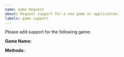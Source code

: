 ```yaml
---
name: Game Request
about: Request support for a new game or application.
labels: game support
---
```

<!--
Please make sure you SEARCH for any other issues requesting this game before submitting your issue - it might already have been requested.

If you haven't found a similar issue, please carry on. Make sure that when you fill in the responses you delete the square brackets as comments inside these are not visible in the bug report.

To be able to add game state support for a particular game we need a way of reading the values from the game. This can be done in one of several ways:

  1. Sometimes the game itself makes the relevant variables available (e.g. CSGO, Dota 2). This is quite uncommon and your requested game probably won't do this.
  
  2. Another option is mod support. Depending on the level of support, we may be able to make a custom mod that gets useful variables and sends them (via HTTP request) to Aurora (e.g. Minecraft, Subnautica).

  3. We may be able to read values from the game itself using memory reading. This WILL NOT BE DONE ON MULTIPLAYER GAMES or games with anti-cheat as memory reading can be used by cheats to give players an advantage, and so many anti-cheat systems will flag you if memory reading is detected.

  4. If the game already has support for lighting (e.g. it natively supports Razer Chroma) you may be able to patch the game and use the wrapper layer on Aurora to get the values from the existing system. This does not always work as sometimes games will not load modified DLLs. For this to work, we do not need to add anything special and you do not need to make an issue.
  
We are continuing to look at other options of getting data from games (such as optical character recgonition). Sadly if your game does not fit into any of the above groups, then Aurora cannot currently support your requested game.

If it does, feel free to fill in the following report and submit the issue.

-->

Please add support for the following game:

**Game Name:** <!-- What game is it? -->

**Methods:** <!-- Please tell us which methods of getting data this game has (see above). Native GSI/Mod support/Memory reading -->